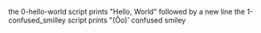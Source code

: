 the 0-hello-world script prints "Hello, World" followed by a new line
the 1-confused_smilley script prints "(Ôo)' confused smiley
